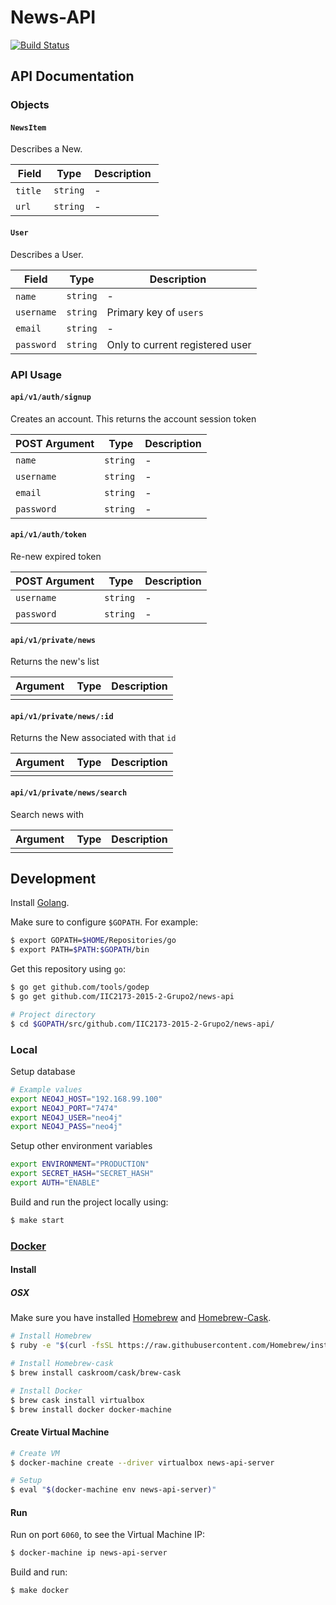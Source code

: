 # News-API
[![Build Status](https://travis-ci.org/IIC2173-2015-2-Grupo2/news-api.svg)](https://travis-ci.org/IIC2173-2015-2-Grupo2/news-api)

## API Documentation

### Objects

#### `NewsItem`

Describes a New.

| Field | Type | Description |
|-------|------|-------------|
| `title` | `string` | - |
| `url` | `string` | - |

#### `User`

Describes a User.

| Field | Type | Description |
|-------|------|-------------|
| `name` | `string` | - |
| `username` | `string` | Primary key of `users` |
| `email` | `string` | - |
| `password` | `string` | Only to current registered user |

### API Usage

#### `api/v1/auth/signup`

Creates an account. This returns the account session token

| POST Argument | Type | Description |
|----------|------|-------------|
| `name`  | `string`| - |
| `username`  | `string`| - |
| `email` | `string`| - |
| `password`  | `string`| - |

#### `api/v1/auth/token`

Re-new expired token

| POST Argument | Type | Description |
|----------|------|-------------|
| `username`  | `string`| - |
| `password`  | `string`| - |

#### `api/v1/private/news`

Returns the new's list

| Argument | Type | Description |
|----------|------|-------------|
|          |      |             |

#### `api/v1/private/news/:id`

Returns the New associated with that `id`

| Argument | Type | Description |
|----------|------|-------------|
|          |      |             |

#### `api/v1/private/news/search`

Search news with

| Argument | Type | Description |
|----------|------|-------------|
|          |      |             |


## Development

Install [Golang](https://golang.org/).

Make sure to configure `$GOPATH`. For example:
```sh
$ export GOPATH=$HOME/Repositories/go
$ export PATH=$PATH:$GOPATH/bin
```

Get this repository using `go`:
```sh
$ go get github.com/tools/godep
$ go get github.com/IIC2173-2015-2-Grupo2/news-api

# Project directory
$ cd $GOPATH/src/github.com/IIC2173-2015-2-Grupo2/news-api/
```

### Local

Setup database
```sh
# Example values
export NEO4J_HOST="192.168.99.100"
export NEO4J_PORT="7474"
export NEO4J_USER="neo4j"
export NEO4J_PASS="neo4j"
```

Setup other environment variables
```sh
export ENVIRONMENT="PRODUCTION"
export SECRET_HASH="SECRET_HASH"
export AUTH="ENABLE"
```

Build and run the project locally using:
```sh
$ make start
```

### [Docker](https://www.docker.com/)

#### Install

##### OSX
Make sure you have installed [Homebrew](http://brew.sh/) and [Homebrew-Cask](http://caskroom.io/).
```sh
# Install Homebrew
$ ruby -e "$(curl -fsSL https://raw.githubusercontent.com/Homebrew/install/master/install)"

# Install Homebrew-cask
$ brew install caskroom/cask/brew-cask

# Install Docker
$ brew cask install virtualbox
$ brew install docker docker-machine
```

#### Create Virtual Machine
```sh
# Create VM
$ docker-machine create --driver virtualbox news-api-server

# Setup
$ eval "$(docker-machine env news-api-server)"
```

#### Run
Run on port `6060`, to see the Virtual Machine IP:
```sh
$ docker-machine ip news-api-server
```

Build and run:
```sh
$ make docker
```
